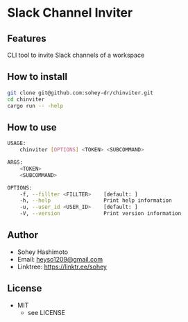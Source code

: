 # Slack Channel Inviter

## Features

CLI tool to invite Slack channels of a workspace

## How to install

```bash
git clone git@github.com:sohey-dr/chinviter.git
cd chinviter
cargo run -- -help
```

## How to use

```bash
USAGE:
    chinviter [OPTIONS] <TOKEN> <SUBCOMMAND>

ARGS:
    <TOKEN>         
    <SUBCOMMAND>    

OPTIONS:
    -f, --fillter <FILLTER>    [default: ]
    -h, --help                 Print help information
    -u, --user_id <USER_ID>    [default: ]
    -V, --version              Print version information
```

## Author

* Sohey Hashimoto
* Email: heyso1209@gmail.com
* Linktree: <https://linktr.ee/sohey>

## License

* MIT
  * see LICENSE
